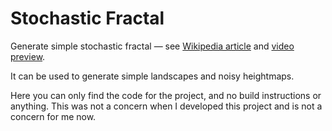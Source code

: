 # Stochastic Fractal

Generate simple stochastic fractal &mdash; see [Wikipedia article](https://en.wikipedia.org/wiki/Diamond-square_algorithm) and [video preview](https://youtu.be/jJ0ygnzTLjs).

It can be used to generate simple landscapes and noisy heightmaps.

Here you can only find the code for the project, and no build instructions or anything. This was not a concern when I developed this project and is not a concern for me now.
